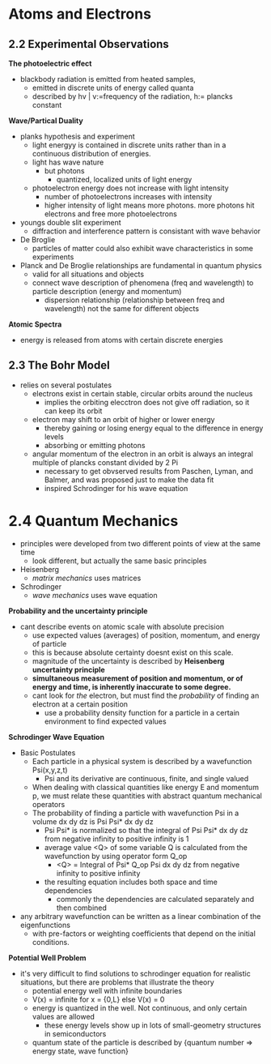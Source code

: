 Atoms and Electrons
===

2.2 Experimental Observations
---

**The photoelectric effect**
- blackbody radiation is emitted from heated samples, 
	- emitted in discrete units of energy called quanta
	- described by hv | v:=frequency of the radiation, h:= plancks constant

**Wave/Partical Duality**
- planks hypothesis and experiment
	- light energyy is contained in discrete units rather than in a continuous distribution of energies.
	- light has wave nature
		- but photons
			- quantized, localized units of light energy
	- photoelectron energy does not increase with light intensity
		- number of photoelectrons increases with intensity
		- higher intensity of light means more photons.  more photons hit electrons and free more photoelectrons
- youngs double slit experiment
	- diffraction and interference pattern is consistant with wave behavior
- De Broglie
	- particles of matter could also exhibit wave characteristics in some experiments
- Planck and De Broglie relationships are fundamental in quantum physics
	- valid for all situations and objects
	- connect wave description of phenomena (freq and wavelength) to particle description (energy and momentum)
		- dispersion relationship (relationship between freq and wavelength) not the same for different objects

**Atomic Spectra**
- energy is released from atoms with certain discrete energies

2.3 The Bohr Model
---
- relies on several postulates 
	- electrons exist in certain stable, circular orbits around the nucleus
		- implies the orbiting elecctron does not give off radiation, so it can keep its orbit
	- electron may shift to an orbit of higher or lower energy
		- thereby gaining or losing energy equal to the difference in energy levels
		- absorbing or emitting photons
	- angular momentum of the electron in an orbit is always an integral multiple of plancks constant divided by 2 Pi
		- necessary to get obvserved results from Paschen, Lyman, and Balmer, and was proposed just to make the data fit
		- inspired Schrodinger for his wave equation

2.4 Quantum Mechanics
===
- principles were developed from two different points of view at the same time
	- look different, but actually the same basic principles
- Heisenberg
	- *matrix mechanics* uses matrices
- Schrodinger
	- *wave mechanics* uses wave equation 

**Probability and the uncertainty principle**
- cant describe events on atomic scale with absolute precision
	- use expected values (averages) of position, momentum, and energy of particle
	- this is because absolute certainty doesnt exist on this scale.  
	- magnitude of the uncertainty is described by **Heisenberg uncertainty principle**
	- **simultaneous measurement of position and momentum, or of energy and time, is inherently inaccurate to some degree.**
	- cant look for *the* electron, but must find the *probability* of finding an electron at a certain position
		- use a probability density function for a particle in a certain environment to find expected values

**Schrodinger Wave Equation**
- Basic Postulates
	- Each particle in a physical system is described by a wavefunction Psi(x,y,z,t)
		- Psi and its derivative are continuous, finite, and single valued
	- When dealing with classical quantities like energy E and momentum p, we must relate these quantities with abstract quantum mechanical operators
	- The probability of finding a particle with wavefunction Psi in a volume dx dy dz is Psi Psi* dx dy dz
		- Psi Psi* is normalized so that the integral of Psi Psi* dx dy dz from negative infinity to positive infinity is 1
		- average value \<Q\> of some variable Q is calculated from the wavefunction by using operator form Q_op
			- \<Q\> = Integral of Psi\* Q_op Psi dx dy dz from negative infinity to positive infinity
		- the resulting equation includes both space and time dependencies
			- commonly the dependencies are calculated separately and then combined
- any arbitrary wavefunction can be written as a linear combination of the eigenfunctions
	- with pre-factors or weighting coefficients that depend on the initial conditions.

**Potential Well Problem**
- it's very difficult to find solutions to schrodinger equation for realistic situations, but there are problems that illustrate the theory
	- potential energy well with infinite boundaries 
	- V(x) = infinite for x = {0,L} else V(x) = 0
	- energy is quantized in the well.  Not continuous, and only certain values are allowed
		- these energy levels show up in lots of small-geometry structures in semiconductors
	- quantum state of the particle is described by {quantum number => energy state, wave function}
	  
	
